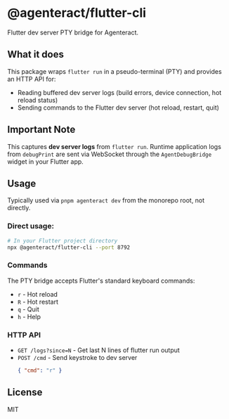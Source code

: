 # @agenteract/flutter-cli

Flutter dev server PTY bridge for Agenteract.

## What it does

This package wraps `flutter run` in a pseudo-terminal (PTY) and provides an HTTP API for:
- Reading buffered dev server logs (build errors, device connection, hot reload status)
- Sending commands to the Flutter dev server (hot reload, restart, quit)

## Important Note

This captures **dev server logs** from `flutter run`. Runtime application logs from `debugPrint` are sent via WebSocket through the `AgentDebugBridge` widget in your Flutter app.

## Usage

Typically used via `pnpm agenteract dev` from the monorepo root, not directly.

### Direct usage:

```bash
# In your Flutter project directory
npx @agenteract/flutter-cli --port 8792
```

### Commands

The PTY bridge accepts Flutter's standard keyboard commands:
- `r` - Hot reload
- `R` - Hot restart
- `q` - Quit
- `h` - Help

### HTTP API

- `GET /logs?since=N` - Get last N lines of flutter run output
- `POST /cmd` - Send keystroke to dev server
  ```json
  { "cmd": "r" }
  ```

## License

MIT
